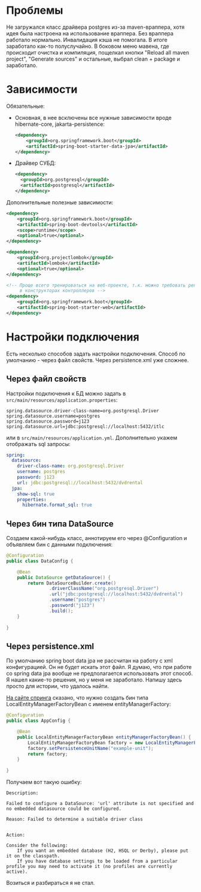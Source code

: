 # Проблемы

Не загружался класс драйвера postgres из-за maven-враппера, хотя идея была настроена на использование враппера. Без враппера работало нормально. Инвалидация кэша не помогала. В итоге заработало как-то полуслучайно. В боковом меню мавена, где происходит очистка и компиляция, пощелкал кнопки "Reload all maven project", "Generate sources" и остальные, выбрал clean + package и заработало.

# Зависимости

Обязательные:

* Основная, в нее всключены все нужные зависимости вроде hibernate-core, jakarta-persistence:

  ```xml
  <dependency>
      <groupId>org.springframework.boot</groupId>
      <artifactId>spring-boot-starter-data-jpa</artifactId>
  </dependency>
  ```

* Драйвер СУБД:

  ```xml
  <dependency>
    <groupId>org.postgresql</groupId>
    <artifactId>postgresql</artifactId>
  </dependency>
  ```

Дополнительные полезные зависимости:

```xml
<dependency>
    <groupId>org.springframework.boot</groupId>
    <artifactId>spring-boot-devtools</artifactId>
    <scope>runtime</scope>
    <optional>true</optional>
</dependency>
```

```xml
<dependency>
    <groupId>org.projectlombok</groupId>
    <artifactId>lombok</artifactId>
    <optional>true</optional>
</dependency>
```

```xml
<!-- Проще всего тренироваться на веб-проекте, т.к. можно требовать репозитории
     в конструкторах контроллеров -->
<dependency>
    <groupId>org.springframework.boot</groupId>
    <artifactId>spring-boot-starter-web</artifactId>
</dependency>
```

# Настройки подключения

Есть несколько способов задать настройки подключения. Способ по умолчанию - через файл свойств. Через persistence.xml уже сложнее.

## Через файл свойств

Настройки подключения к БД можно задать в `src/main/resources/application.properties`:

```properties
spring.datasource.driver-class-name=org.postgresql.Driver
spring.datasource.username=postgres
spring.datasource.password=j123
spring.datasource.url=jdbc:postgresql://localhost:5432/itlc
```

или в `src/main/resources/application.yml`. Дополнительно укажем отображать sql запросы:

```yaml
spring:
  datasource:
    driver-class-name: org.postgresql.Driver
    username: postgres
    password: j123
    url: jdbc:postgresql://localhost:5432/dvdrental
  jpa:
    show-sql: true
    properties:
      hibernate.format_sql: true
```

## Через бин типа DataSource

Создаем какой-нибудь класс, аннотируем его через @Configuration и объявляем бин с данными подключения:

```java
@Configuration
public class DataConfig {

    @Bean
    public DataSource getDataSource() {
        return DataSourceBuilder.create()
                .driverClassName("org.postgresql.Driver")
                .url("jdbc:postgresql://localhost:5432/dvdrental")
                .username("postgres")
                .password("j123")
                .build();
    }
    
}
```

## Через persistence.xml

По умолчанию spring boot data jpa не рассчитан на работу с xml конфигурацией. Он не будет искать этот файл. Я думаю, что при работе со spring data jpa вообще не предполагается использовать этот способ. Я нашел какие-то решения, но у меня не заработало. Напишу здесь просто для истории, что удалось найти.

[На сайте спринга](https://docs.spring.io/spring-boot/docs/1.2.1.RELEASE/reference/html/howto-data-access.html#howto-use-traditional-persistence-xml) сказано, что нужно создать бин типа LocalEntityManagerFactoryBean с именем entityManagerFactory:

```java
@Configuration
public class AppConfig {

    @Bean
    public LocalEntityManagerFactoryBean entityManagerFactoryBean() {
        LocalEntityManagerFactoryBean factory = new LocalEntityManagerFactoryBean();
        factory.setPersistenceUnitName("example-unit");
        return factory;
    }
    
}
```

Получаем вот такую ошибку:

```
Description:

Failed to configure a DataSource: 'url' attribute is not specified and no embedded datasource could be configured.

Reason: Failed to determine a suitable driver class


Action:

Consider the following:
	If you want an embedded database (H2, HSQL or Derby), please put it on the classpath.
	If you have database settings to be loaded from a particular profile you may need to activate it (no profiles are currently active).
```

Возиться и разбираться я не стал.

